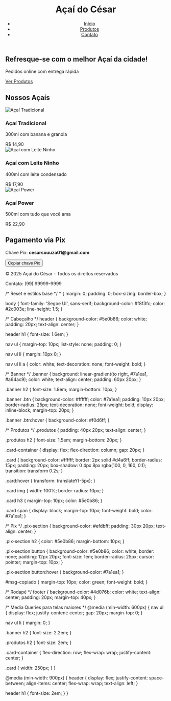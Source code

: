 <!DOCTYPE html>
<html lang="pt-br">
<head>
  <meta charset="UTF-8" />
  <meta name="viewport" content="width=device-width, initial-scale=1.0" />
  <title>Açaí do César</title>
  <link rel="stylesheet" href="style.css" />
</head>
<body>
  <header>
    <h1>Açaí do César</h1>
    <nav>
      <ul>
        <li><a href="#">Início</a></li>
        <li><a href="#produtos">Produtos</a></li>
        <li><a href="#contato">Contato</a></li>
      </ul>
    </nav>
  </header>

  <section class="banner">
    <h2>Refresque-se com o melhor Açaí da cidade!</h2>
    <p>Pedidos online com entrega rápida</p>
    <a href="#produtos" class="btn">Ver Produtos</a>
  </section>

  <section id="produtos" class="produtos">
    <h2>Nossos Açaís</h2>
    <div class="card-container">
      <div class="card">
        <img src="https://i.imgur.com/jOeKpWn.png" alt="Açaí Tradicional" />
        <h3>Açaí Tradicional</h3>
        <p>300ml com banana e granola</p>
        <span>R$ 14,90</span>
      </div>
      <div class="card">
        <img src="https://i.imgur.com/fOKT9w7.png" alt="Açaí com Leite Ninho" />
        <h3>Açaí com Leite Ninho</h3>
        <p>400ml com leite condensado</p>
        <span>R$ 17,90</span>
      </div>
      <div class="card">
        <img src="https://i.imgur.com/UQ7RZIM.png" alt="Açaí Power" />
        <h3>Açaí Power</h3>
        <p>500ml com tudo que você ama</p>
        <span>R$ 22,90</span>
      </div>
    </div>
  </section>

  <section class="pix-section">
    <h2>Pagamento via Pix</h2>
    <p>Chave Pix: <strong>cesarsouuza01@gmail.com</strong></p>
    <button onclick="copiarPix()">Copiar chave Pix</button>
    <p id="msg-copiado"></p>
  </section>

  <footer id="contato">
    <p>&copy; 2025 Açaí do César - Todos os direitos reservados</p>
    <p>Contato: (99) 99999-9999</p>
  </footer>

  <script>
    function copiarPix() {
      const chave = "cesarsouuza01@gmail.com";
      navigator.clipboard.writeText(chave).then(() => {
        document.getElementById("msg-copiado").innerText = "Chave Pix copiada!";
      });
    }
  </script>
</body>
</html>/* Reset e estilos base */
* {
  margin: 0;
  padding: 0;
  box-sizing: border-box;
}

body {
  font-family: 'Segoe UI', sans-serif;
  background-color: #f8f3fc;
  color: #2c003e;
  line-height: 1.5;
}

/* Cabeçalho */
header {
  background-color: #5e0b86;
  color: white;
  padding: 20px;
  text-align: center;
}

header h1 {
  font-size: 1.6em;
}

nav ul {
  margin-top: 10px;
  list-style: none;
  padding: 0;
}

nav ul li {
  margin: 10px 0;
}

nav ul li a {
  color: white;
  text-decoration: none;
  font-weight: bold;
}

/* Banner */
.banner {
  background: linear-gradient(to right, #7a1ea1, #a64ac9);
  color: white;
  text-align: center;
  padding: 60px 20px;
}

.banner h2 {
  font-size: 1.8em;
  margin-bottom: 10px;
}

.banner .btn {
  background-color: #ffffff;
  color: #7a1ea1;
  padding: 10px 20px;
  border-radius: 25px;
  text-decoration: none;
  font-weight: bold;
  display: inline-block;
  margin-top: 20px;
}

.banner .btn:hover {
  background-color: #f0d6ff;
}

/* Produtos */
.produtos {
  padding: 40px 20px;
  text-align: center;
}

.produtos h2 {
  font-size: 1.5em;
  margin-bottom: 20px;
}

.card-container {
  display: flex;
  flex-direction: column;
  gap: 20px;
}

.card {
  background-color: #ffffff;
  border: 2px solid #d4a6ff;
  border-radius: 15px;
  padding: 20px;
  box-shadow: 0 4px 8px rgba(100, 0, 160, 0.1);
  transition: transform 0.2s;
}

.card:hover {
  transform: translateY(-5px);
}

.card img {
  width: 100%;
  border-radius: 10px;
}

.card h3 {
  margin-top: 10px;
  color: #5e0b86;
}

.card span {
  display: block;
  margin-top: 10px;
  font-weight: bold;
  color: #7a1ea1;
}

/* Pix */
.pix-section {
  background-color: #efdbff;
  padding: 30px 20px;
  text-align: center;
}

.pix-section h2 {
  color: #5e0b86;
  margin-bottom: 10px;
}

.pix-section button {
  background-color: #5e0b86;
  color: white;
  border: none;
  padding: 12px 20px;
  font-size: 1em;
  border-radius: 25px;
  cursor: pointer;
  margin-top: 10px;
}

.pix-section button:hover {
  background-color: #7a1ea1;
}

#msg-copiado {
  margin-top: 10px;
  color: green;
  font-weight: bold;
}

/* Rodapé */
footer {
  background-color: #4d076b;
  color: white;
  text-align: center;
  padding: 20px;
  margin-top: 40px;
}

/* Media Queries para telas maiores */
@media (min-width: 600px) {
  nav ul {
    display: flex;
    justify-content: center;
    gap: 20px;
    margin-top: 0;
  }

  nav ul li {
    margin: 0;
  }

  .banner h2 {
    font-size: 2.2em;
  }

  .produtos h2 {
    font-size: 2em;
  }

  .card-container {
    flex-direction: row;
    flex-wrap: wrap;
    justify-content: center;
  }

  .card {
    width: 250px;
  }
}

@media (min-width: 900px) {
  header {
    display: flex;
    justify-content: space-between;
    align-items: center;
    flex-wrap: wrap;
    text-align: left;
  }

  header h1 {
    font-size: 2em;
  }
}


